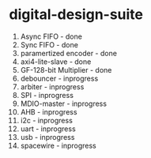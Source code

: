 # digital-design-suite
1.  Async FIFO            - done
2.  Sync FIFO             - done
3.  paramertized encoder  - done
4.  axi4-lite-slave       - done
5.  GF-128-bit Multiplier - done
6.  debouncer             - inprogress
7.  arbiter               - inprogress
8.  SPI                   - inprogress
9.  MDIO-master           - inprogress
10. AHB                   - inprogress
11. i2c                   - inprogress
12. uart                  - inprogress
13. usb                   - inprogress
14. spacewire             - inprogress